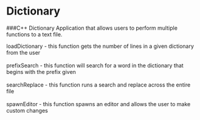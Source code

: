 # Dictionary
###C++ Dictionary Application that allows users to perform multiple functions to a text file.

loadDictionary - this function gets the number of lines in a given dictionary from the user
<br></br>
prefixSearch - this function will search for a word in the dictionary that begins with the prefix given
<br></br>
searchReplace - this function runs a search and replace across the entire file
<br></br>
spawnEditor - this function spawns an editor and allows the user to make custom changes
